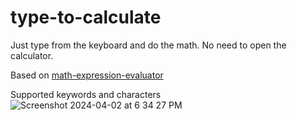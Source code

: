 # type-to-calculate
Just type from the keyboard and do the math. No need to open the calculator.

Based on [math-expression-evaluator]([url](https://github.com/bugwheels94/math-expression-evaluator?tab=readme-ov-file))

Supported keywords and characters
![Screenshot 2024-04-02 at 6 34 27 PM](https://github.com/gokulk16/type-to-calculate/assets/8376313/f6847630-9776-4138-9076-8be11c0be2bc)
